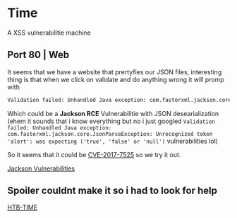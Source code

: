 # Time

A XSS vulnerabilitie machine

## Port 80 | Web

It seems that we have a website that prertyfies our JSON files, interesting thing is that when we click on validate and do anything wrong it will promp with 
```bash
Validation failed: Unhandled Java exception: com.fasterxml.jackson.core.JsonParseException: Unexpected character ('<' (code 60)): expected a valid value (number, String, array, object, 'true', 'false' or 'null')
```

Which could be a **Jackson RCE** Vulnerabilitie with JSON desearialization (ehem it sounds that i know everything but no i just googled `Validation failed: Unhandled Java exception: com.fasterxml.jackson.core.JsonParseException: Unrecognized token 'alert': was expecting ('true', 'false' or 'null')` vulnerabilities lol)

So it seems that it could be [CVE-2017-7525](https://adamcaudill.com/2017/10/04/exploiting-jackson-rce-cve-2017-7525/) so we try it out.

[Jackson Vulnerabilities](https://blog.doyensec.com/2019/07/22/jackson-gadgets.html)


## Spoiler couldnt make it so i had to look for help

[HTB-TIME](https://0xdf.gitlab.io/2021/04/03/htb-time.html)